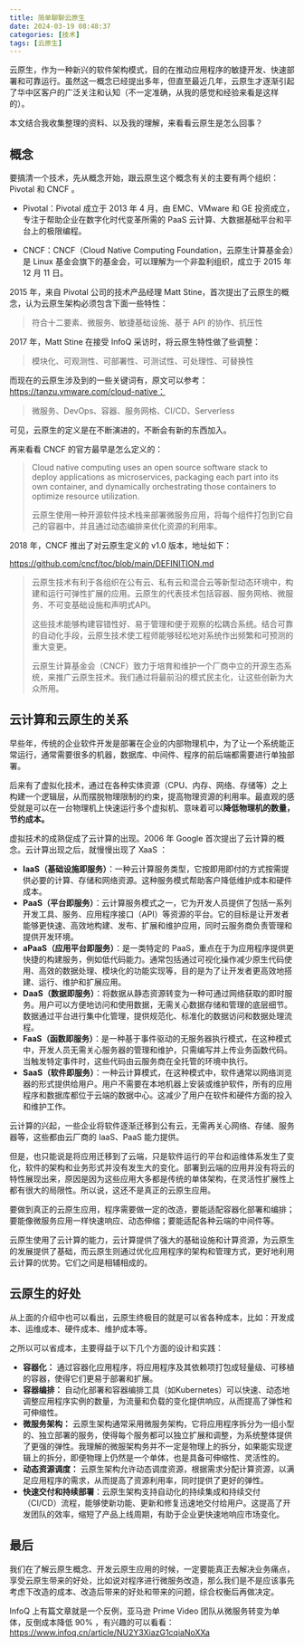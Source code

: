 ```yaml
---
title: 简单聊聊云原生
date: 2024-03-19 08:48:37
categories: [技术]
tags: [云原生]
---
```


云原生，作为一种新兴的软件架构模式，目的在推动应用程序的敏捷开发、快速部署和可靠运行。虽然这一概念已经提出多年，但直至最近几年，云原生才逐渐引起了华中区客户的广泛关注和认知（不一定准确，从我的感觉和经验来看是这样的）。

本文结合我收集整理的资料、以及我的理解，来看看云原生是怎么回事？

## 概念

要搞清一个技术，先从概念开始，跟云原生这个概念有关的主要有两个组织：Pivotal 和 CNCF 。

* Pivotal：Pivotal 成立于 2013 年 4 月，由 EMC、VMware 和 GE 投资成立，专注于帮助企业在数字化时代变革所需的 PaaS 云计算、大数据基础平台和平台上的极限编程。

* CNCF：CNCF（Cloud Native Computing Foundation，云原生计算基金会）是 Linux 基金会旗下的基金会，可以理解为一个非盈利组织，成立于 2015 年 12 月 11 日。

2015 年，来自 Pivotal 公司的技术产品经理 Matt Stine，首次提出了云原生的概念，认为云原生架构必须包含下面一些特性：

> 符合十二要素、微服务、敏捷基础设施、基于 API 的协作、抗压性

2017 年，Matt Stine 在接受 InfoQ 采访时，将云原生特性做了些调整：

> 模块化、可观测性、可部署性、可测试性、可处理性、可替换性

而现在的云原生涉及到的一些关键词有，原文可以参考：https://tanzu.vmware.com/cloud-native：

> 微服务、DevOps、容器、服务网格、CI/CD、Serverless 

可见，云原生的定义是在不断演进的，不断会有新的东西加入。

再来看看 CNCF 的官方最早是怎么定义的： 

>Cloud native computing uses an open source software stack to deploy applications as microservices, packaging each part into its own container, and dynamically orchestrating those containers to optimize resource utilization. 
>
>云原生使用一种开源软件技术栈来部署微服务应用，将每个组件打包到它自己的容器中，并且通过动态编排来优化资源的利用率。 

2018 年，CNCF 推出了对云原生定义的 v1.0 版本，地址如下：

https://github.com/cncf/toc/blob/main/DEFINITION.md

>云原生技术有利于各组织在公有云、私有云和混合云等新型动态环境中，构建和运行可弹性扩展的应用。云原生的代表技术包括容器、服务网格、微服务、不可变基础设施和声明式API。
>
>这些技术能够构建容错性好、易于管理和便于观察的松耦合系统。结合可靠的自动化手段，云原生技术使工程师能够轻松地对系统作出频繁和可预测的重大变更。
>
>云原生计算基金会（CNCF）致力于培育和维护一个厂商中立的开源生态系统，来推广云原生技术。我们通过将最前沿的模式民主化，让这些创新为大众所用。

## 云计算和云原生的关系

早些年，传统的企业软件开发是部署在企业的内部物理机中，为了让一个系统能正常运行，通常需要很多的机器，数据库、中间件、程序的前后端都需要进行单独部署。

后来有了虚拟化技术，通过在各种实体资源（CPU、内存、网络、存储等）之上构建一个逻辑层，从而摆脱物理限制的约束，提高物理资源的利用率。最直观的感受就是可以在一台物理机上快速运行多个虚拟机、意味着可以**降低物理机的数量，节约成本。**

虚拟技术的成熟促成了云计算的出现。2006 年 Google 首次提出了云计算的概念。云计算出现之后，就慢慢出现了 XaaS ：

- **IaaS（基础设施即服务）**：一种云计算服务类型，它按即用即付的方式按需提供必要的计算、存储和网络资源。这种服务模式帮助客户降低维护成本和硬件成本。
- **PaaS（平台即服务）**：云计算服务模式之一，它为开发人员提供了包括一系列开发工具、服务、应用程序接口（API）等资源的平台。它的目标是让开发者能够更快速、高效地构建、发布、扩展和维护应用，同时云服务商负责管理和提供开发环境。
- **aPaaS（应用平台即服务）**：是一类特定的 PaaS，重点在于为应用程序提供更快捷的构建服务，例如低代码能力。通常包括通过可视化操作减少原生代码使用、高效的数据处理、模块化的功能实现等，目的是为了让开发者更高效地搭建、运行、维护和扩展应用。
- **DaaS（数据即服务）**：将数据从静态资源转变为一种可通过网络获取的即时服务。用户可以方便地访问和使用数据，无需关心数据存储和管理的底层细节。数据通过平台进行集中化管理，提供规范化、标准化的数据访问和数据处理流程。
- **FaaS（函数即服务）**：是一种基于事件驱动的无服务器执行模式，在这种模式中，开发人员无需关心服务器的管理和维护，只需编写并上传业务函数代码。当触发特定事件时，这些代码由云服务商在全托管的环境中执行。
- **SaaS（软件即服务）**：一种云计算模式，在这种模式中，软件通常以网络浏览器的形式提供给用户。用户不需要在本地机器上安装或维护软件，所有的应用程序和数据库都位于云端的数据中心。这减少了用户在软件和硬件方面的投入和维护工作。

云计算的兴起，一些企业将软件逐渐迁移到公有云，无需再关心网络、存储、服务器等，这些都由云厂商的 IaaS、PaaS 能力提供。

但是，也只能说是将应用迁移到了云端，只是软件运行的平台和运维体系发生了变化，软件的架构和业务形式并没有发生大的变化。部署到云端的应用并没有将云的特性展现出来，原因是因为这些应用大多都是传统的单体架构，在灵活性扩展性上都有很大的局限性。所以说，这还不是真正的云原生应用。

要做到真正的云原生应用，程序需要做一定的改造，要能适配容器化部署和编排；要能像微服务应用一样快速响应、动态伸缩；要能适配各种云端的中间件等。

云原生使用了云计算的能力，云计算提供了强大的基础设施和计算资源，为云原生的发展提供了基础，而云原生则通过优化应用程序的架构和管理方式，更好地利用云计算的优势。它们之间是相辅相成的。

## 云原生的好处

从上面的介绍中也可以看出，云原生终极目的就是可以省各种成本，比如：开发成本、运维成本、硬件成本、维护成本等。

之所以可以省成本，主要得益于以下几个方面的设计和实践：

- **容器化：** 通过容器化应用程序，将应用程序及其依赖项打包成轻量级、可移植的容器，使得它们更易于部署和扩展。
- **容器编排：** 自动化部署和容器编排工具（如Kubernetes）可以快速、动态地调整应用程序实例的数量，为流量和负载的变化提供响应，从而提高了弹性和可伸缩性。
- **微服务架构：** 云原生架构通常采用微服务架构，它将应用程序拆分为一组小型的、独立部署的服务，使得每个服务都可以独立扩展和调整，为系统整体提供了更强的弹性。我理解的微服架构务并不一定是物理上的拆分，如果能实现逻辑上的拆分，即便物理上仍然是一个单体，也是具备可伸缩性、灵活性的。
- **动态资源调度：** 云原生架构允许动态调度资源，根据需求分配计算资源，以满足应用程序的需求，从而提高了资源利用率，同时提供了更好的弹性。
- **快速交付和持续部署**：云原生架构支持自动化的持续集成和持续交付（CI/CD）流程，能够使新功能、更新和修复迅速地交付给用户。这提高了开发团队的效率，缩短了产品上线周期，有助于企业更快速地响应市场变化。

## 最后

我们在了解云原生概念、开发云原生应用的时候，一定要能真正去解决业务痛点，享受云原生带来的好处，比如说对程序进行微服务改造，那么我们是不是应该事先考虑下改造的成本、改造后带来的好处和带来的问题，综合权衡后再做决定。

InfoQ 上有篇文章就是一个反例，亚马逊 Prime Video 团队从微服务转变为单体，反倒成本降低 90% ，有兴趣的可以看看：https://www.infoq.cn/article/NU2Y3XiazG1cqiaNoXXa
